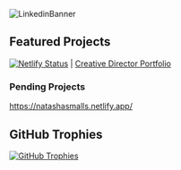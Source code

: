 ![LinkedinBanner](https://github.com/OxheiCodes/OxheiCodes/assets/162317835/d5432818-de78-4407-82e7-f0a60c7e9579)


## Featured Projects
[![Netlify Status](https://api.netlify.com/api/v1/badges/ec0752c0-a4cc-49fd-ae72-44e418a1e241/deploy-status)](https://app.netlify.com/sites/ahmarap/deploys) | [Creative Director Portfolio](https://ahmarap.netlify.app/)

### Pending Projects
https://natashasmalls.netlify.app/

## GitHub Trophies

[![GitHub Trophies](https://github-profile-trophy.vercel.app/?username=ryo-ma&theme=tokyonight)](https://github.com/ryo-ma/github-profile-trophy) 
